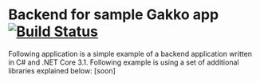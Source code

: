 # Backend for sample Gakko app [![Build Status](https://travis-ci.com/gagop/sample-backend-gakko.svg?branch=master)](https://travis-ci.com/gagop/sample-backend-gakko)

Following application is a simple example of a backend application written in C# and .NET Core 3.1. Following example is using a set of additional libraries explained below:
[soon]
